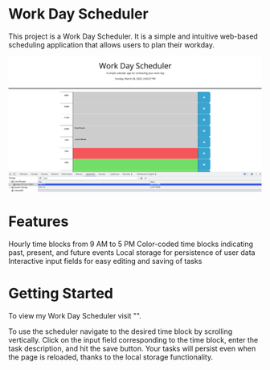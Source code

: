# Work Day Scheduler

This project is a Work Day Scheduler. It is a simple and intuitive web-based scheduling application that allows users to plan their workday. 

![portfolio demo](./assets/img/Screenshot%202023-03-26%20at%202.43.27%20PM.png)

# Features

Hourly time blocks from 9 AM to 5 PM
Color-coded time blocks indicating past, present, and future events
Local storage for persistence of user data
Interactive input fields for easy editing and saving of tasks

# Getting Started 
To view my Work Day Scheduler visit "".

To use the scheduler navigate to the desired time block by scrolling vertically. Click on the input field corresponding to the time block, enter the task description, and hit the save button. Your tasks will persist even when the page is reloaded, thanks to the local storage functionality.